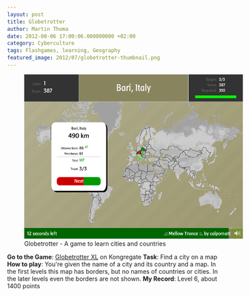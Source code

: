 ```yaml
---
layout: post
title: Globetrotter
author: Martin Thoma
date: 2012-08-06 17:00:06.000000000 +02:00
category: Cyberculture
tags: Flashgames, learning, Geography
featured_image: 2012/07/globetrotter-thumbnail.png
---
```

<figure class="aligncenter">
            <a href="../images/2012/07/globetrotter-xl.png"><img src="../images/2012/07/globetrotter-xl.png" alt="Globetrotter - A game to learn cities and countries" style="max-width:512px;max-height:384px" class="size-full wp-image-37021"/></a>
            <figcaption class="text-center">Globetrotter - A game to learn cities and countries</figcaption>
        </figure>
<strong>Go to the Game</strong>: <a href="http://www.kongregate.com/games/crafics/globetrotter-xl">Globetrotter XL</a> on Kongregate
<strong>Task</strong>: Find a city on a map
<strong>How to play</strong>: You're given the name of a city and its country and a map. In the first levels this map has borders, but no names of countries or cities. In the later levels even the borders are not shown.
<strong>My Record</strong>: Level 6, about 1400 points
